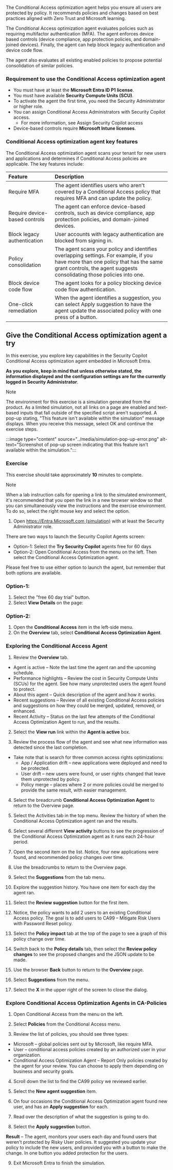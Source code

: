 The Conditional Access optimization agent helps you ensure all users are protected by policy. It recommends policies and changes based on best practices aligned with Zero Trust and Microsoft learning.

The Conditional Access optimization agent evaluates policies such as requiring multifactor authentication (MFA). The agent enforces device based controls (device compliance, app protection policies, and domain-joined devices). Finally, the agent can help block legacy authentication and device code flow.

The agent also evaluates all existing enabled policies to propose potential consolidation of similar policies.

### Requirement to use the Conditional Access optimization agent

- You must have at least the **Microsoft Entra ID P1 license**.
- You must have available **Security Compute Units (SCU)**.
- To activate the agent the first time, you need the Security Administrator or higher role.
- You can assign Conditional Access Administrators with Security Copilot access.
  - For more information, see Assign Security Copilot access
- Device-based controls require **Microsoft Intune licenses**.

### Conditional Access optimization agent key features

The Conditional Access optimization agent scans your tenant for new users and applications and determines if Conditional Access policies are applicable. The key features include:

| Feature | Description |
| :---  | :--- |
| Require MFA | The agent identifies users who aren't covered by a Conditional Access policy that requires MFA and can update the policy. |
| Require device-based controls | The agent can enforce device-based controls, such as device compliance, app protection policies, and domain-joined devices. |
| Block legacy authentication | User accounts with legacy authentication are blocked from signing in. |
| Policy consolidation | The agent scans your policy and identifies overlapping settings. For example, if you have more than one policy that has the same grant controls, the agent suggests consolidating those policies into one. |
| Block device code flow | The agent looks for a policy blocking device code flow authentication. |
| One-click remediation | When the agent identifies a suggestion, you can select Apply suggestion to have the agent update the associated policy with one press of a button. |

## Give the Conditional Access optimization agent a try


In this exercise, you explore key capabilities in the Security Copilot Conditional Access optimization agent embedded in Microsoft Entra.

**As you explore, keep in mind that unless otherwise stated, the information displayed and the configuration settings are for the currently logged in Security Administrator**.

> [!NOTE]
> The environment for this exercise is a simulation generated from the product. As a limited simulation, not all links on a page are enabled and text-based inputs that fall outside of the specified script aren't supported. A pop-up stating, "This feature isn't available within the simulation" message displays. When you receive this message, select OK and continue the exercise steps.
>
>
>:::image type="content" source="../media/simulation-pop-up-error.png" alt-text="Screenshot of pop-up screen indicating that this feature isn't available within the simulation.":::

### Exercise

This exercise should take approximately **10** minutes to complete.

> [!NOTE]
> When a lab instruction calls for opening a link to the simulated environment, it's recommended that you open the link in a new browser window so that you can simultaneously view the instructions and the exercise environment. To do so, select the right mouse key and select the option.

1. Open [https://Entra.Microsoft.com (simulation)](https://app.highlights.guide/start/673ccf96-b6de-43aa-b267-5c8efe51639c?token=16d48b6c-eace-4a1f-8050-098d29d23a89&azure-portal=true) with at least the Security Administrator role.
 
There are two ways to launch the Security Copilot Agents screen:

   -	Option-1: Select the **Try Security Copilot** agents free for 60 days
   -	Option-2: Open Conditional Access from the menu on the left.  Then select the Conditional Access Optimization agent.

Please feel free to use either option to launch the agent, but remember that both options are available.

### Option-1:
1.	Select the "free 60 day trial" button.
2.	Select **View Details** on the page:
 
### Option-2:
1.	Open the **Conditional Access** item in the left-side menu.
2.	On the **Overview** tab, select **Conditional Access Optimization Agent**.
 
### Exploring the Conditional Access Agent
 
1.	Review the **Overview** tab.

   - Agent is active – Note the last time the agent ran and the upcoming schedule.
   - Performance highlights – Review the cost in Security Compute Units (SCUs) for the agent.  See how many unprotected users the agent found to protect.
   - About this agent – Quick description of the agent and how it works.
   - Recent suggestions – Review of all existing Conditional Access policies and suggestions on how they could be merged, updated, removed, or enhanced.
   - Recent Activity – Status on the last few attempts of the Conditional Access Optimization Agent to run, and the results.

2.	Select the **View run** link within the **Agent is active** box.

3.	Review the process flow of the agent and see what new information was detected since the last completion.
   - Take note that is search for three common access rights optimizations:
      - App / Application drift – new applications were deployed and need to be protected.
      - User drift – new users were found, or user rights changed that leave them unprotected by policy.
      - Policy merge – places where 2 or more policies could be merged to provide the same result, with easier management.

4.	Select the breadcrumb **Conditional Access Optimization Agent** to return to the Overview page.

5.	Select the Activities tab in the top menu.  Review the history of when the Conditional Access Optimization agent ran and the results.

6.	Select several different **View activity** buttons to see the progression of the Conditional Access Optimization agent as it runs each 24-hour period.

7.	Open the second item on the list.  Notice, four new applications were found, and recommended policy changes over time.

8.	Use the breadcrumbs to return to the Overview page.

9.	Select the **Suggestions** from the tab menu.

10.	Explore the suggestion history.  You have one item for each day the agent ran.

11.	Select the **Review suggestion** button for the first item.

12.	Notice, the policy wants to add 2 users to an existing Conditional Access policy. The goal is to add users to CA99 – Mitigate Risk Users with Password Reset policy.

13.	Select the **Policy impact** tab at the top of the page to see a graph of this policy change over time.

14.	Switch back to the **Policy details** tab, then select the **Review policy changes** to see the proposed changes and the JSON update to be made.

15.	Use the browser **Back** button to return to the **Overview** page.

16.	Select **Suggestions** from the menu.

17.	Select the **X** in the upper right of the screen to close the dialog.

### Explore Conditional Access Optimization Agents in CA-Policies 

1.	Open Conditional Access from the menu on the left.

2.	Select **Policies** from the Conditional Access menu.

3.	Review the list of policies, you should see three types:

   - Microsoft – global policies sent out by Microsoft, like require MFA.
   - User – conditional access policies created by an authorized user in your organization.
   - Conditional Access Optimization Agent – Report Only policies created by the agent for your review.  You can choose to apply them depending on business and security goals.

4.	Scroll down the list to find the CA99 policy we reviewed earlier.
 
5.	Select the **New agent suggestion** item.

6.	On four occasions the Conditional Access Optimization agent found new user, and has an **Apply suggestion** for each.

7.	Read over the description of what the suggestion is going to do.

8.	Select the **Apply suggestion** button.

**Result** – The agent, monitors your users each day and found users that weren't protected by Risky User policies.  It suggested you update your policy to include the new users, and provided you with a button to make the change.  In one button you added protection for the users.

9.	Exit Microsoft Entra to finish the simulation.
